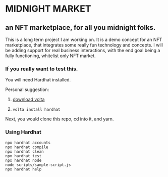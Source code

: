# MIDNIGHT MARKET

## an NFT marketplace, for all you midnight folks.

This is a long term project I am working on. It is a demo concept for an NFT marketplace, that integrates some really fun technology and concepts.
I will be adding support for real business interactions, with the end goal being a fully functioning, whitelist only NFT market.

### If you really want to test this.

You will need Hardhat installed.

Personal suggestion:

1. [ download volta ]("https://volta.sh/")

2. `volta install hardhat`

Next, you would clone this repo, cd into it, and yarn.

### Using Hardhat

```shell
npx hardhat accounts
npx hardhat compile
npx hardhat clean
npx hardhat test
npx hardhat node
node scripts/sample-script.js
npx hardhat help
```

